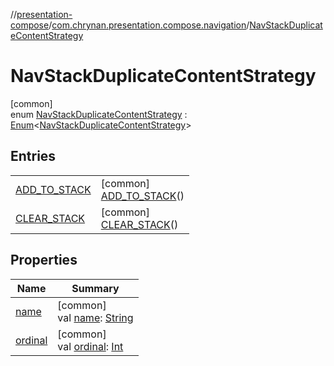 //[presentation-compose](../../../index.md)/[com.chrynan.presentation.compose.navigation](../index.md)/[NavStackDuplicateContentStrategy](index.md)

# NavStackDuplicateContentStrategy

[common]\
enum [NavStackDuplicateContentStrategy](index.md) : [Enum](https://kotlinlang.org/api/latest/jvm/stdlib/kotlin/-enum/index.html)&lt;[NavStackDuplicateContentStrategy](index.md)&gt;

## Entries

| | |
|---|---|
| [ADD_TO_STACK](-a-d-d_-t-o_-s-t-a-c-k/index.md) | [common]<br>[ADD_TO_STACK](-a-d-d_-t-o_-s-t-a-c-k/index.md)() |
| [CLEAR_STACK](-c-l-e-a-r_-s-t-a-c-k/index.md) | [common]<br>[CLEAR_STACK](-c-l-e-a-r_-s-t-a-c-k/index.md)() |

## Properties

| Name | Summary |
|---|---|
| [name](-c-l-e-a-r_-s-t-a-c-k/index.md#-372974862%2FProperties%2F-399056487) | [common]<br>val [name](-c-l-e-a-r_-s-t-a-c-k/index.md#-372974862%2FProperties%2F-399056487): [String](https://kotlinlang.org/api/latest/jvm/stdlib/kotlin/-string/index.html) |
| [ordinal](-c-l-e-a-r_-s-t-a-c-k/index.md#-739389684%2FProperties%2F-399056487) | [common]<br>val [ordinal](-c-l-e-a-r_-s-t-a-c-k/index.md#-739389684%2FProperties%2F-399056487): [Int](https://kotlinlang.org/api/latest/jvm/stdlib/kotlin/-int/index.html) |
